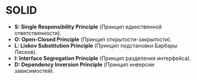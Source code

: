 # SOLID

* **S: Single Responsibility Principle** \(Принцип единственной ответственности\).
* **O: Open-Closed Principle** \(Принцип открытости-закрытости\).
* **L: Liskov Substitution Principle** \(Принцип подстановки Барбары Лисков\).
* **I: Interface Segregation Principle** \(Принцип разделения интерфейса\).
* **D: Dependency Inversion Principle** \(Принцип инверсии зависимостей\).

